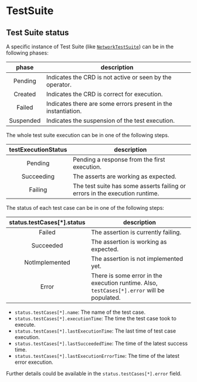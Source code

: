 # TestSuite

## Test Suite status

A specific instance of Test Suite (like [`NetworkTestSuite`](../chart/crds/NetworkTestSuite.yaml)) can be in the following phases:


|   phase   | description                                                   | 
|:---------:|---------------------------------------------------------------|
|  Pending  | Indicates the CRD is not active or seen by the operator.      |
|  Created  | Indicates the CRD is correct for execution.                   |
|  Failed   | Indicates there are some errors present in the instantiation. |
| Suspended | Indicates the suspension of the test execution.               |


The whole test suite execution can be in one of the following steps.

| testExecutionStatus | description                                                                 |
|:-------------------:|-----------------------------------------------------------------------------|
|       Pending       | Pending a response from the first execution.                                |
|     Succeeding      | The asserts are working as expected.                                        |
|       Failing       | The test suite has some asserts failing or errors in the execution runtime. | 


The status of each test case can be in one of the following steps:

| status.testCases[*].status | description                                                                                 |
|:--------------------------:|---------------------------------------------------------------------------------------------|
|           Failed           | The assertion is currently failing.                                                         |
|         Succeeded          | The assertion is working as expected.                                                       |
|       NotImplemented       | The assertion is not implemented yet.                                                       |
|           Error            | There is some error in the execution runtime. Also, `testCases[*].error` will be populated. |

- `status.testCases[*].name`: The name of the test case.
- `status.testCases[*].executionTime`: The time the test case took to execute.
- `status.testCases[*].lastExecutionTime`: The last time of test case execution.
- `status.testCases[*].lastSucceededTime`: The time of the latest success time.
- `status.testCases[*].lastExecutionErrorTime`: The time of the latest error execution.

Further details could be available in the `status.testCases[*].error` field.


